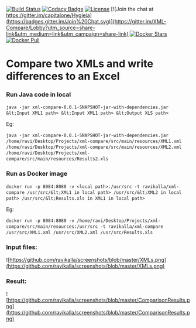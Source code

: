 [![Build Status](https://travis-ci.org/ravikalla/xml-compare.svg?branch=master)](https://travis-ci.org/ravikalla/xml-compare)
[![Codacy Badge](https://api.codacy.com/project/badge/Grade/fb2e5b1e69484d3c979351671a5f7225)](https://www.codacy.com/app/ravikalla/xml-compare?utm_source=github.com&amp;utm_medium=referral&amp;utm_content=ravikalla/xml-compare&amp;utm_campaign=Badge_Grade)
[![License](https://img.shields.io/badge/license-Apache%202-blue.svg)](https://www.apache.org/licenses/LICENSE-2.0)
[![Join the chat at https://gitter.im/capitalone/Hygieia](https://badges.gitter.im/Join%20Chat.svg)](https://gitter.im/XML-Compare/Lobby?utm_source=share-link&utm_medium=link&utm_campaign=share-link)
[![Docker Stars](https://img.shields.io/docker/stars/ravikalla/xml-compare.svg)](https://hub.docker.com/r/ravikalla/xml-compare/)
[![Docker Pull](https://img.shields.io/docker/pulls/ravikalla/xml-compare.svg)](https://hub.docker.com/r/ravikalla/xml-compare/)

# Compare two XMLs and write differences to an Excel

### Run Java code in local

    java -jar xml-compare-0.0.1-SNAPSHOT-jar-with-dependencies.jar &lt;Input XML1 path> &lt;Input XML1 path> &lt;Output XLS path>
 Eg:

    java -jar xml-compare-0.0.1-SNAPSHOT-jar-with-dependencies.jar /home/ravi/Desktop/Projects/xml-compare/src/main/resources/XML1.xml /home/ravi/Desktop/Projects/xml-compare/src/main/resources/XML2.xml /home/ravi/Desktop/Projects/xml-compare/src/main/resources/Results2.xls

### Run as Docker image
    docker run -p 8084:8080 -v <local path>:/usr/src -t ravikalla/xml-compare /usr/src/&lt;XML1 in local path> /usr/src/&lt;XML2 in local path> /usr/src/&lt;Results.xls in XML1 in local path>
 Eg:

    docker run -p 8084:8080 -v /home/ravi/Desktop/Projects/xml-compare/src/main/resources:/usr/src -t ravikalla/xml-compare /usr/src/XML1.xml /usr/src/XML2.xml /usr/src/Results.xls

### Input files:
![https://github.com/ravikalla/screenshots/blob/master/XMLs.png](https://github.com/ravikalla/screenshots/blob/master/XMLs.png)
### Result:
![https://github.com/ravikalla/screenshots/blob/master/ComparisonResults.png](https://github.com/ravikalla/screenshots/blob/master/ComparisonResults.png)
